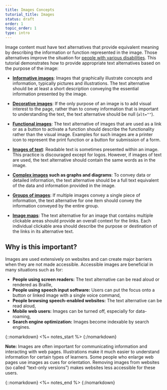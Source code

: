 ```yaml
---
title: Images Concepts
tutorial_title: Images
status: draft
order: 1
topic_order: 1
type: intro
---
```


Image content must have text alternatives that provide equivalent meaning by describing the information or function represented in the image. Those alternatives improve the situation for [people with various disabilities](#why-is-this-important). This tutorial demonstrates how to provide appropriate text alternatives based on the purpose of the image:

-   **[Informative images](informative.html)**: Images that graphically illustrate concepts and information, typically pictures and illustrations. The text alternative should be at least a short description conveying the essential information presented by the image.

-   **[Decorative images](decorative.html)**: If the only purpose of an image is to add visual interest to the page, rather than to convey information that is important to understanding the text, the text alternative should be null (`alt=""`).

-   **[Functional images](functional.html)**: The text alternative of images that are used as a link or as a button to activate a function should describe the functionality rather than the visual image. Examples for such images are a printer icon to represent the print function or a button for submission of a form.

-   **[Images of text](textual.html)**: Readable text is sometimes presented within an image.  This practice is discouraged except for logos. However, if images of text are used, the text alternative should contain the same words as in the image.

-   **[Complex images](complex.html) such as graphs and diagrams**: To convey data or detailed information, the text alternative should be a full text equivalent of the data and information provided in the image.

-   **[Groups of images](groups.html)**: If multiple images convey a single piece of information, the text alternative for one item should convey the information conveyed by the entire group.

-   **[Image maps](imagemap.html)**: The text alternative for an image that contains multiple clickable areas should provide an overall context for the links. Each individual clickable area should describe the purpose or destination of the links in its alternative text.

## Why is this important?

Images are used extensively on websites and can create major barriers
when they are not made accessible. Accessible images are beneficial in
many situations such as for:

-   **People using screen readers:** The text alternative can be read aloud or rendered as Braille,
-   **People using speech input software:** Users can put the focus onto a button or linked image with a single voice command,
-   **People browsing speech-enabled websites:** The text alternative can be read aloud,
-   **Mobile web users:** Images can be turned off, especially for data-roaming,
-   **Search engine optimization:** Images become indexable by search engines.


{::nomarkdown}
<%= notes_start %>
{:/nomarkdown}

**Note:** Images are often important for communicating information and interacting with web pages. Illustrations make it much easier to understand information for certain types of learners. Some people who enlarge web pages use images as cues for orientation. Removing images from websites (so called “text-only versions”) makes websites less accessible for these users.

{::nomarkdown}
<%= notes_end %>
{:/nomarkdown}

